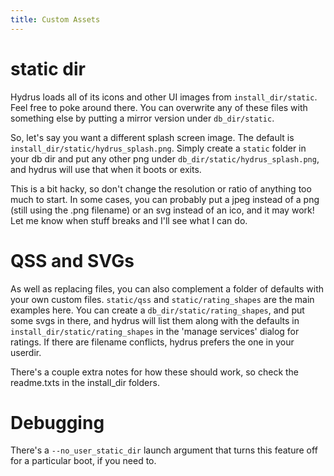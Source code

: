 ```yaml
---
title: Custom Assets
---
```


# static dir

Hydrus loads all of its icons and other UI images from `install_dir/static`. Feel free to poke around there. You can overwrite any of these files with something else by putting a mirror version under `db_dir/static`.

So, let's say you want a different splash screen image. The default is `install_dir/static/hydrus_splash.png`. Simply create a `static` folder in your db dir and put any other png under `db_dir/static/hydrus_splash.png`, and hydrus will use that when it boots or exits.

This is a bit hacky, so don't change the resolution or ratio of anything too much to start. In some cases, you can probably put a jpeg instead of a png (still using the .png filename) or an svg instead of an ico, and it may work! Let me know when stuff breaks and I'll see what I can do.

# QSS and SVGs

As well as replacing files, you can also complement a folder of defaults with your own custom files. `static/qss` and `static/rating_shapes` are the main examples here. You can create a `db_dir/static/rating_shapes`, and put some svgs in there, and hydrus will list them along with the defaults in `install_dir/static/rating_shapes` in the 'manage services' dialog for ratings. If there are filename conflicts, hydrus prefers the one in your userdir.

There's a couple extra notes for how these should work, so check the readme.txts in the install_dir folders.

# Debugging

There's a `--no_user_static_dir` launch argument that turns this feature off for a particular boot, if you need to.
